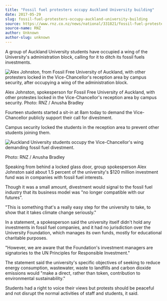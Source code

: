 ```yaml
---
title: "Fossil fuel protesters occupy Auckland University building"
date: 2017-05-29
slug: fossil-fuel-protesters-occupy-auckland-university-building
source: https://www.rnz.co.nz/news/national/331821/fossil-fuel-protesters-occupy-auckland-university-building
source-name: RNZ
author: Unknown
author-slug: unknown
---
```

A group of Auckland University students have occupied a wing of the University's administration block, calling for it to ditch its fossil fuels investments.

![Alex Johnston, from Fossil Free University of Auckland, with other protesters locked in the Vice-Chancellor's reception area by campus security, after occupying a wing of the administration block.](https://media.rnztools.nz/rnz/image/upload/s--5rrHnncR--/c_scale,f_auto,q_auto,w_1050/v1643693655/4OCYHKU_copyright_image_111333?_a=BACCd2AD)

Alex Johnston, spokesperson for Fossil Free University of Auckland, with other protestes locked in the Vice-Chancellor's reception area by campus security. Photo: RNZ / Anusha Bradley

Fourteen students started a sit-in at 8am today to demand the Vice-Chancellor publicly support their call for divestment.

Campus security locked the students in the reception area to prevent other students joining them.

![Auckland University students occupy the Vice-Chancellor's wing demanding fossil fuel divestment.](https://media.rnztools.nz/rnz/image/upload/s--6KWNDfPC--/c_scale,f_auto,q_auto,w_1050/v1643693659/4OCYHGB_copyright_image_111334?_a=BACCd2AD)

Photo: RNZ / Anusha Bradley

Speaking from behind a locked glass door, group spokesperson Alex Johnston said about 1.5 percent of the university's $120 million investment fund was in companies with fossil fuel interests.

Though it was a small amount, divestment would signal to the fossil fuel industry that its business model was "no longer compatible with our futures".

"This is something that's a really easy step for the university to take, to show that it takes climate change seriously."

In a statement, a spokesperson said the university itself didn't hold any investments in fossil fuel companies, and it had no jurisdiction over the University Foundation, which manages its own funds, mostly for educational charitable purposes.

"However, we are aware that the Foundation's investment managers are signatories to the UN Principles for Responsible Investment."

The statement said the university's specific objectives of seeking to reduce energy consumption, wastewater, waste to landfills and carbon dioxide emissions would "make a direct, rather than token, contribution to environmental sustainability."

Students had a right to voice their views but protests should be peaceful and not disrupt the normal activities of staff and students, it said.